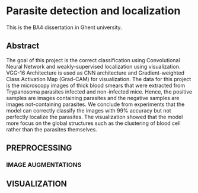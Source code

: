 # Parasite detection and localization
This is the BA4 dissertation in Ghent university.

## Abstract
The goal of this project is the correct classification using Convolutional Neural Network and weakly-supervised localization using visualization. VGG-16 Architecture is used as CNN architecture and Gradient-weighted Class Activation Map (Grad-CAM) for visualization. The data for this project is the microscopy images of thick blood smears that were extracted from Trypanosoma parasites infected and non-infected mice. Hence, the positive samples are images containing parasites and the negative samples are images not-containing parasites. We conclude from experiments that the model can correctly classify the images with 99% accuracy but not perfectly localize the parasites. The visualization showed that the model more focus on the global structures such as the clustering of blood cell rather than the parasites themselves.

## PREPROCESSING
### IMAGE AUGMENTATIONS

## VISUALIZATION


